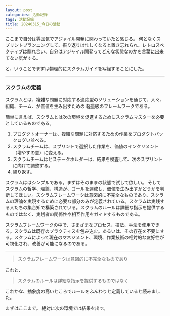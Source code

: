```yaml
---
layout: post
categories: 活動記録
tags: 活動記録
title: 20240315_今日の活動
---
```


ここまで自分は雰囲気でアジャイル開発に関わっていたと感じる。
何となくスプリントプランニングして、振り返りは忙しくなると置き忘れられ、レトロスペクティブは馴れ合い、自分はアジャイル開発ってどんな状態なのかを言葉に出来てない気がする。

と、いうことでまずは物理的にスクラムガイドを写経することにした。

----

### スクラムの定義

スクラムとは、複雑な問題に対応する適応型のソリューションを通じて、人々、組織、チーム、が価値を生み出すための
軽量級のフレームワークである。

簡単に言えば、スクラムとは次の環境を促進するためにスクラムマスターを必要としているものである。

1. プロダクトオーナーは、複雑な問題に対応するための作業をプロダクトバックログい並べる。
2. スクラムチームは、スプリントで選択した作業を、価値のインクリメント（増やすの意）に変える。
3. スクラムチームはとステークホルダーは、結果を検査して、次のスプリントに向けて調整する。
4. 繰り返す。

スクラムははシンプルである。まずはそのままの状態で試して欲しい。
そしてスクラムの哲学、理論、構造が、ゴールを達成し、価値を生み出すかどうかを判断してほしい。スクラムフレームワークは意図的に不完全なものであり、スクラムの理論を実現するために必要な部分のみが定義されている。スクラムは実践する人たちの集合知で構築されている。スクラムのルールは詳細な指示を提供するものではなく、実践者の関係性や相互作用をガイドするものである。

スクラムフレームワークの中で、さまざまなプロセス、技法、手法を使用できる。スクラムは既存のプラクティスを包み込む。あるいは、その存在を不要にする。スクラムによって現在のマネジメント、環境、作業技術の相対的な友好性が可視化され、改善が可能になるのである。

----
>スクラムフレームワークは意図的に不完全なものであり

これと、

>スクラムのルールは詳細な指示を提供するものではなく

これかな、抽象度の高いところでルールをふんわりと定義していると読みました。

まずはここまで。
絶対に次の環境では結果を出す。

